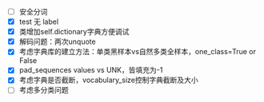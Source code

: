 - [ ] 安全分词
- [x] test 无 label
- [x] 类增加self.dictionary字典方便调试
- [x] 解码问题：两次unquote
- [x] 考虑字典库的建立方法：单类黑样本vs自然多类全样本，one_class=True or False
- [x] pad_sequences values vs UNK，皆填充为-1
- [x] 考虑字典是否截断，vocabulary_size控制字典截断及大小
- [ ] 考虑多分类问题